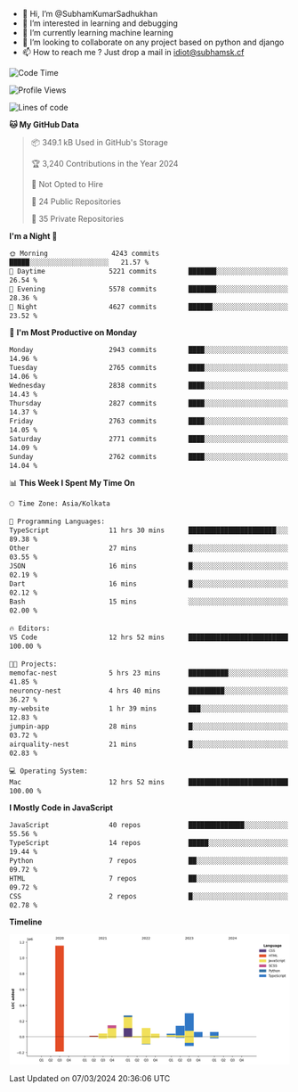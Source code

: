 - 👋 Hi, I’m @SubhamKumarSadhukhan
- 👀 I’m interested in learning and debugging
- 🌱 I’m currently learning machine learning
- 💞️ I’m looking to collaborate on any project based on python and django
- 📫 How to reach me ?
      Just drop a mail in idiot@subhamsk.cf

<!---
SubhamKumarSadhukhan/SubhamKumarSadhukhan is a ✨ special ✨ repository because its `README.md` (this file) appears on your GitHub profile.
You can click the Preview link to take a look at your changes.
--->


<!--START_SECTION:waka-->
![Code Time](http://img.shields.io/badge/Code%20Time-1%2C985%20hrs%2054%20mins-blue)

![Profile Views](http://img.shields.io/badge/Profile%20Views-30-blue)

![Lines of code](https://img.shields.io/badge/From%20Hello%20World%20I%27ve%20Written-2.4%20million%20lines%20of%20code-blue)

**🐱 My GitHub Data** 

> 📦 349.1 kB Used in GitHub's Storage 
 > 
> 🏆 3,240 Contributions in the Year 2024
 > 
> 🚫 Not Opted to Hire
 > 
> 📜 24 Public Repositories 
 > 
> 🔑 35 Private Repositories 
 > 
**I'm a Night 🦉** 

```text
🌞 Morning                4243 commits        █████░░░░░░░░░░░░░░░░░░░░   21.57 % 
🌆 Daytime                5221 commits        ███████░░░░░░░░░░░░░░░░░░   26.54 % 
🌃 Evening                5578 commits        ███████░░░░░░░░░░░░░░░░░░   28.36 % 
🌙 Night                  4627 commits        ██████░░░░░░░░░░░░░░░░░░░   23.52 % 
```
📅 **I'm Most Productive on Monday** 

```text
Monday                   2943 commits        ████░░░░░░░░░░░░░░░░░░░░░   14.96 % 
Tuesday                  2765 commits        ████░░░░░░░░░░░░░░░░░░░░░   14.06 % 
Wednesday                2838 commits        ████░░░░░░░░░░░░░░░░░░░░░   14.43 % 
Thursday                 2827 commits        ████░░░░░░░░░░░░░░░░░░░░░   14.37 % 
Friday                   2763 commits        ████░░░░░░░░░░░░░░░░░░░░░   14.05 % 
Saturday                 2771 commits        ████░░░░░░░░░░░░░░░░░░░░░   14.09 % 
Sunday                   2762 commits        ████░░░░░░░░░░░░░░░░░░░░░   14.04 % 
```


📊 **This Week I Spent My Time On** 

```text
🕑︎ Time Zone: Asia/Kolkata

💬 Programming Languages: 
TypeScript               11 hrs 30 mins      ██████████████████████░░░   89.38 % 
Other                    27 mins             █░░░░░░░░░░░░░░░░░░░░░░░░   03.55 % 
JSON                     16 mins             █░░░░░░░░░░░░░░░░░░░░░░░░   02.19 % 
Dart                     16 mins             █░░░░░░░░░░░░░░░░░░░░░░░░   02.12 % 
Bash                     15 mins             ░░░░░░░░░░░░░░░░░░░░░░░░░   02.00 % 

🔥 Editors: 
VS Code                  12 hrs 52 mins      █████████████████████████   100.00 % 

🐱‍💻 Projects: 
memofac-nest             5 hrs 23 mins       ██████████░░░░░░░░░░░░░░░   41.85 % 
neuroncy-nest            4 hrs 40 mins       █████████░░░░░░░░░░░░░░░░   36.27 % 
my-website               1 hr 39 mins        ███░░░░░░░░░░░░░░░░░░░░░░   12.83 % 
jumpin-app               28 mins             █░░░░░░░░░░░░░░░░░░░░░░░░   03.72 % 
airquality-nest          21 mins             █░░░░░░░░░░░░░░░░░░░░░░░░   02.83 % 

💻 Operating System: 
Mac                      12 hrs 52 mins      █████████████████████████   100.00 % 
```

**I Mostly Code in JavaScript** 

```text
JavaScript               40 repos            ██████████████░░░░░░░░░░░   55.56 % 
TypeScript               14 repos            █████░░░░░░░░░░░░░░░░░░░░   19.44 % 
Python                   7 repos             ██░░░░░░░░░░░░░░░░░░░░░░░   09.72 % 
HTML                     7 repos             ██░░░░░░░░░░░░░░░░░░░░░░░   09.72 % 
CSS                      2 repos             █░░░░░░░░░░░░░░░░░░░░░░░░   02.78 % 
```



**Timeline**

![Lines of Code chart](https://raw.githubusercontent.com/SubhamKumarSadhukhan/SubhamKumarSadhukhan/main/assets/bar_graph.png)


 Last Updated on 07/03/2024 20:36:06 UTC
<!--END_SECTION:waka-->
